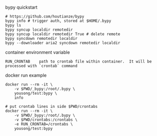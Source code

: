 bypy quickstart

	# https://github.com/houtianze/bypy
	bypy info # trigger auth, stored at $HOME/.bypy
	bypy ls
	bypy syncup localdir remotedir
	bypy syncup localdir remotedir True # delete remote
	bypy syncdown remotedir localdir
	bypy --downloader aria2 syncdown remotedir localdir

container environment variable

	RUN_CRONTAB    path to crontab file within container.  It will be processed with `crontab` command

docker run example

	docker run --rm -it \
		-v $PWD/_bypy:/root/.bypy \
		yousong/test:bypy \
		info

	# put crontab lines in side $PWD/crontabs
	docker run --rm -it \
		-v $PWD/_bypy:/root/.bypy \
		-v $PWD/crontabs:/crontabs \
		-e RUN_CRONTAB=/crontabs \
		yousong/test:bypy
